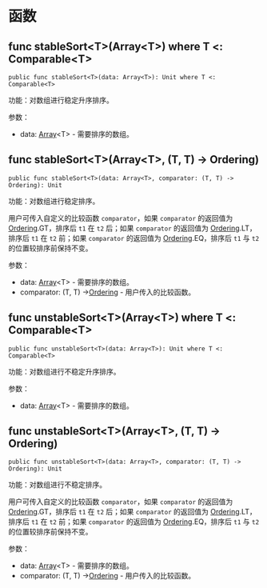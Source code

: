 # 函数

## func stableSort\<T>(Array\<T>) where T <: Comparable\<T>

```cangjie
public func stableSort<T>(data: Array<T>): Unit where T <: Comparable<T>
```

功能：对数组进行稳定升序排序。

参数：

- data: [Array](../../core/core_package_api/core_package_structs.md#struct-arrayt)\<T> - 需要排序的数组。

## func stableSort\<T>(Array\<T>, (T, T) -> Ordering)

```cangjie
public func stableSort<T>(data: Array<T>, comparator: (T, T) -> Ordering): Unit
```

功能：对数组进行稳定排序。

用户可传入自定义的比较函数 `comparator`，如果 `comparator` 的返回值为 [Ordering](../../core/core_package_api/core_package_enums.md#enum-ordering).GT，排序后 `t1` 在 `t2` 后；如果 `comparator` 的返回值为 [Ordering](../../core/core_package_api/core_package_enums.md#enum-ordering).LT，排序后 `t1` 在 `t2` 前；如果 `comparator` 的返回值为 [Ordering](../../core/core_package_api/core_package_enums.md#enum-ordering).EQ，排序后 `t1` 与 `t2` 的位置较排序前保持不变。

参数：

- data: [Array](../../core/core_package_api/core_package_structs.md#struct-arrayt)\<T> - 需要排序的数组。
- comparator: (T, T) ->[Ordering](../../core/core_package_api/core_package_enums.md#enum-ordering) - 用户传入的比较函数。

## func unstableSort\<T>(Array\<T>) where T <: Comparable\<T>

```cangjie
public func unstableSort<T>(data: Array<T>): Unit where T <: Comparable<T>
```

功能：对数组进行不稳定升序排序。

参数：

- data: [Array](../../core/core_package_api/core_package_structs.md#struct-arrayt)\<T> - 需要排序的数组。

## func unstableSort\<T>(Array\<T>, (T, T) -> Ordering)

```cangjie
public func unstableSort<T>(data: Array<T>, comparator: (T, T) -> Ordering): Unit
```

功能：对数组进行不稳定排序。

用户可传入自定义的比较函数 `comparator`，如果 `comparator` 的返回值为 [Ordering](../../core/core_package_api/core_package_enums.md#enum-ordering).GT，排序后 `t1` 在 `t2` 后；如果 `comparator` 的返回值为 [Ordering](../../core/core_package_api/core_package_enums.md#enum-ordering).LT，排序后 `t1` 在 `t2` 前；如果 `comparator` 的返回值为 [Ordering](../../core/core_package_api/core_package_enums.md#enum-ordering).EQ，排序后 `t1` 与 `t2` 的位置较排序前保持不变。

参数：

- data: [Array](../../core/core_package_api/core_package_structs.md#struct-arrayt)\<T> - 需要排序的数组。
- comparator: (T, T) ->[Ordering](../../core/core_package_api/core_package_enums.md#enum-ordering) - 用户传入的比较函数。

